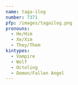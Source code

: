 ```yaml
---
name: taga-ilog
number: 7371
pfp: /images/tagailog.png
pronouns:
  - He/Him
  - Xe/Xim
  - They/Them
kintypes:
  - Vampire
  - Wolf
  - Octoling
  - Demon/Fallen Angel
---
```

